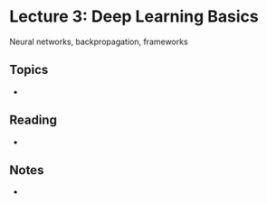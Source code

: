 # Lecture 3: Deep Learning Basics
Neural networks, backpropagation, frameworks
## Topics
- 

## Reading
- 

## Notes
- 

